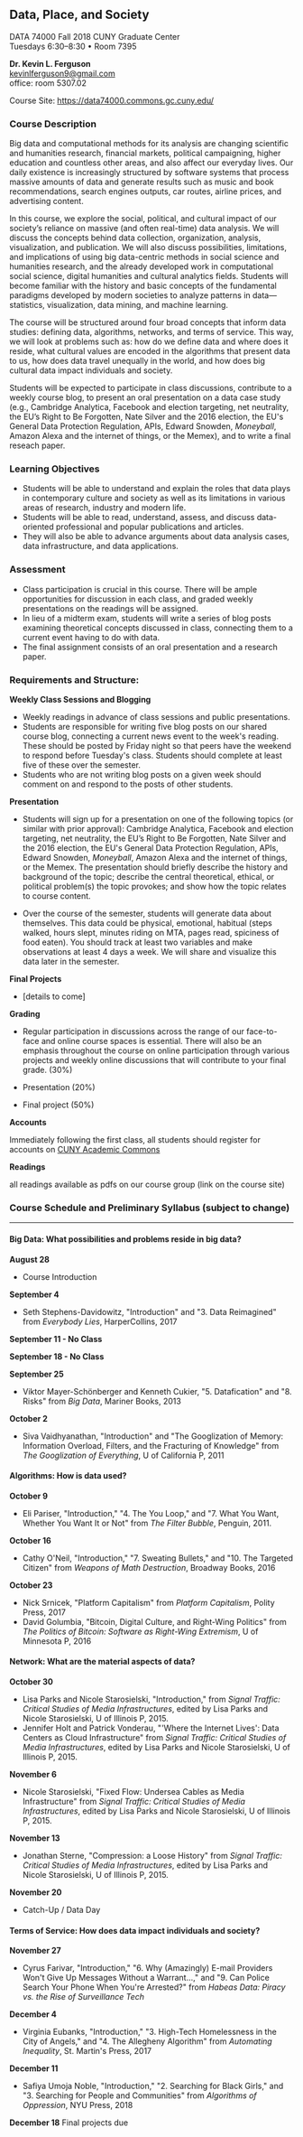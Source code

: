 ## Data, Place, and Society
DATA 74000
Fall 2018
CUNY Graduate Center  
Tuesdays 6:30–8:30 • Room 7395

**Dr. Kevin L. Ferguson**  
kevinlferguson9@gmail.com  
office: room 5307.02
  
Course Site: https://data74000.commons.gc.cuny.edu/

### Course Description
Big data and computational methods for its analysis are changing scientific and humanities research, financial markets, political campaigning, higher education and countless other areas, and also affect our everyday lives. Our daily existence is increasingly structured by software systems that process massive amounts of data and generate results such as music and book recommendations, search engines outputs, car routes, airline prices, and advertising content.

In this course, we explore the social, political, and cultural impact of our society’s reliance on massive (and often real-time) data analysis. We will discuss the concepts behind data collection, organization, analysis, visualization, and publication. We will also discuss possibilities, limitations, and implications of using big data-centric methods in social science and humanities research, and the already developed work in computational social science, digital humanities and cultural analytics fields. Students will become familiar with the history and basic concepts of the fundamental paradigms developed by modern societies to analyze patterns in data—statistics, visualization, data mining, and machine learning. 

The course will be structured around four broad concepts that inform data studies: defining data, algorithms, networks, and terms of service. This way, we will look at problems such as: how do we define data and where does it reside, what cultural values are encoded in the algorithms that present data to us, how does data travel unequally in the world, and how does big cultural data impact individuals and society. 

Students will be expected to participate in class discussions, contribute to a weekly course blog, to present an oral presentation on a data case study (e.g., Cambridge Analytica, Facebook and election targeting, net neutrality, the EU’s Right to Be Forgotten, Nate Silver and the 2016 election, the EU's General Data Protection Regulation, APIs, Edward Snowden, *Moneyball*, Amazon Alexa and the internet of things, or the Memex), and to write a final reseach paper.

### Learning Objectives
* Students will be able to understand and explain the roles that data plays in contemporary culture and society as well as its limitations in various areas of research, industry and modern life. 
* Students will be able to read, understand, assess, and discuss data-oriented professional and popular publications and articles.
* They will also be able to advance arguments about data analysis cases, data infrastructure, and data applications.


### Assessment
* Class participation is crucial in this course. There will be ample opportunities for discussion in each class, and graded weekly presentations on the readings will be assigned. 
* In lieu of a midterm exam, students will write a series of blog posts examining theoretical concepts discussed in class, connecting them to a current event having to do with data.
* The final assignment consists of an oral presentation and a research paper. 


### Requirements and Structure:

**Weekly Class Sessions and Blogging**

* Weekly readings in advance of class sessions and public presentations.
* Students are responsible for writing five blog posts on our shared course blog, connecting a current news event to the week's reading. These should be posted by Friday night so that peers have the weekend to respond before Tuesday's class. Students should complete at least five of these over the semester. 
* Students who are not writing blog posts on a given week should comment on and respond to the posts of other students.


**Presentation**

* Students will sign up for a presentation on one of the following topics (or similar with prior approval): Cambridge Analytica, Facebook and election targeting, net neutrality, the EU’s Right to Be Forgotten, Nate Silver and the 2016 election, the EU's General Data Protection Regulation, APIs, Edward Snowden, *Moneyball*, Amazon Alexa and the internet of things, or the Memex. The presentation should briefly describe the history and background of the topic; describe the central theoretical, ethical, or political problem(s) the topic provokes; and show how the topic relates to course content. 

* Over the course of the semester, students will generate data about themselves. This data could be physical, emotional, habitual (steps walked, hours slept, minutes riding on MTA, pages read, spiciness of food eaten). You should track at least two variables and make observations at least 4 days a week. We will share and visualize this data later in the semester.


**Final Projects**

* [details to come]


**Grading** 

* Regular participation in discussions across the range of our face-to-face and online course spaces is essential. There will also be an emphasis throughout the course on online participation through various projects and weekly online discussions that will contribute to your final grade. (30%)

* Presentation (20%)

* Final project (50%)

**Accounts** 

Immediately following the first class, all students should register for accounts on [CUNY Academic Commons](https://commons.gc.cuny.edu/) 


**Readings** 

all readings available as pdfs on our course group (link on the course site)


### Course Schedule and Preliminary Syllabus (subject to change)
---
#### Big Data: What possibilities and problems reside in big data?

**August 28**
* Course Introduction

**September 4**
* Seth Stephens-Davidowitz, "Introduction" and "3. Data Reimagined" from *Everybody Lies*, HarperCollins, 2017

**September 11 - No Class**

**September 18 - No Class**

**September 25**
* Viktor Mayer-Schönberger and Kenneth Cukier, "5. Datafication" and "8. Risks" from *Big Data*, Mariner Books, 2013

**October 2**

* Siva Vaidhyanathan, "Introduction" and "The Googlization of Memory: Information Overload, Filters, and the Fracturing of Knowledge" from *The Googlization of Everything*, U of California P, 2011

#### Algorithms: How is data used?

**October 9**
* Eli Pariser, "Introduction," "4. The You Loop," and "7. What You Want, Whether You Want It or Not" from *The Filter Bubble*, Penguin, 2011.

**October 16**
* Cathy O'Neil, "Introduction," "7. Sweating Bullets," and "10. The Targeted Citizen" from *Weapons of Math Destruction*, Broadway Books, 2016

**October 23**
* Nick Srnicek, "Platform Capitalism" from *Platform Capitalism*, Polity Press, 2017 
* David Golumbia, "Bitcoin, Digital Culture, and Right-Wing Politics" from *The Politics of Bitcoin: Software as Right-Wing Extremism*, U of Minnesota P, 2016

#### Network: What are the material aspects of data?

**October 30**
* Lisa Parks and Nicole Starosielski, "Introduction," from *Signal Traffic: Critical Studies of Media Infrastructures*, edited by Lisa Parks and Nicole Starosielski, U of Illinois P, 2015.
* Jennifer Holt and Patrick Vonderau, "'Where the Internet Lives': Data Centers as Cloud Infrastructure" from *Signal Traffic: Critical Studies of Media Infrastructures*, edited by Lisa Parks and Nicole Starosielski, U of Illinois P, 2015.

**November 6**
* Nicole Starosielski, "Fixed Flow: Undersea Cables as Media Infrastructure" from *Signal Traffic: Critical Studies of Media Infrastructures*, edited by Lisa Parks and Nicole Starosielski, U of Illinois P, 2015.

**November 13**
* Jonathan Sterne, "Compression: a Loose History" from *Signal Traffic: Critical Studies of Media Infrastructures*, edited by Lisa Parks and Nicole Starosielski, U of Illinois P, 2015.

**November 20**
* Catch-Up / Data Day

#### Terms of Service: How does data impact individuals and society?

**November 27**
* Cyrus Farivar, "Introduction," "6. Why (Amazingly) E-mail Providers Won't Give Up Messages Without a Warrant...," and "9. Can Police Search Your Phone When You're Arrested?" from *Habeas Data: Piracy vs. the Rise of Surveillance Tech*

**December 4**
* Virginia Eubanks, "Introduction," "3. High-Tech Homelessness in the City of Angels," and "4. The Allegheny Algorithm" from *Automating Inequality*, St. Martin's Press, 2017

**December 11**
* Safiya Umoja Noble, "Introduction," "2. Searching for Black Girls," and "3. Searching for People and Communities" from *Algorithms of Oppression*, NYU Press, 2018 

**December 18**
Final projects due
